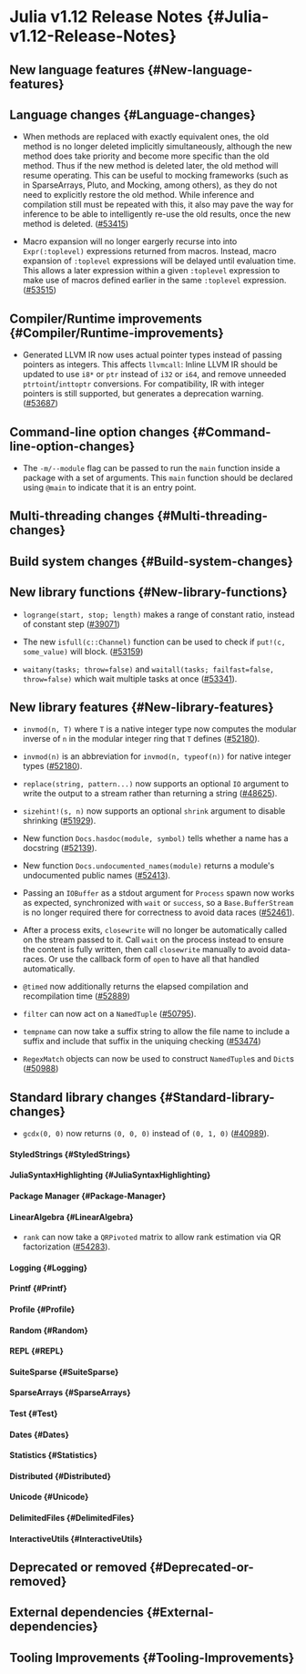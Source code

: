 


# Julia v1.12 Release Notes {#Julia-v1.12-Release-Notes}

## New language features {#New-language-features}

## Language changes {#Language-changes}
- When methods are replaced with exactly equivalent ones, the old method is no longer deleted implicitly simultaneously, although the new method does take priority and become more specific than the old method. Thus if the new method is deleted later, the old method will resume operating. This can be useful to mocking frameworks (such as in SparseArrays, Pluto, and Mocking, among others), as they do not need to explicitly restore the old method. While inference and compilation still must be repeated with this, it also may pave the way for inference to be able to intelligently re-use the old results, once the new method is deleted. ([#53415](https://github.com/JuliaLang/julia/issues/53415))
  
- Macro expansion will no longer eargerly recurse into into `Expr(:toplevel)` expressions returned from macros. Instead, macro expansion of `:toplevel` expressions will be delayed until evaluation time. This allows a later expression within a given `:toplevel` expression to make use of macros defined earlier in the same `:toplevel` expression. ([#53515](https://github.com/JuliaLang/julia/issues/53515))
  

## Compiler/Runtime improvements {#Compiler/Runtime-improvements}
- Generated LLVM IR now uses actual pointer types instead of passing pointers as integers. This affects `llvmcall`: Inline LLVM IR should be updated to use `i8*` or `ptr` instead of `i32` or `i64`, and remove unneeded `ptrtoint`/`inttoptr` conversions. For compatibility, IR with integer pointers is still supported, but generates a deprecation warning. ([#53687](https://github.com/JuliaLang/julia/issues/53687))
  

## Command-line option changes {#Command-line-option-changes}
- The `-m/--module` flag can be passed to run the `main` function inside a package with a set of arguments. This `main` function should be declared using `@main` to indicate that it is an entry point.
  

## Multi-threading changes {#Multi-threading-changes}

## Build system changes {#Build-system-changes}

## New library functions {#New-library-functions}
- `logrange(start, stop; length)` makes a range of constant ratio, instead of constant step ([#39071](https://github.com/JuliaLang/julia/issues/39071))
  
- The new `isfull(c::Channel)` function can be used to check if `put!(c, some_value)` will block. ([#53159](https://github.com/JuliaLang/julia/issues/53159))
  
- `waitany(tasks; throw=false)` and `waitall(tasks; failfast=false, throw=false)` which wait multiple tasks at once ([#53341](https://github.com/JuliaLang/julia/issues/53341)).
  

## New library features {#New-library-features}
- `invmod(n, T)` where `T` is a native integer type now computes the modular inverse of `n` in the modular integer ring that `T` defines ([#52180](https://github.com/JuliaLang/julia/issues/52180)).
  
- `invmod(n)` is an abbreviation for `invmod(n, typeof(n))` for native integer types ([#52180](https://github.com/JuliaLang/julia/issues/52180)).
  
- `replace(string, pattern...)` now supports an optional `IO` argument to write the output to a stream rather than returning a string ([#48625](https://github.com/JuliaLang/julia/issues/48625)).
  
- `sizehint!(s, n)` now supports an optional `shrink` argument to disable shrinking ([#51929](https://github.com/JuliaLang/julia/issues/51929)).
  
- New function `Docs.hasdoc(module, symbol)` tells whether a name has a docstring ([#52139](https://github.com/JuliaLang/julia/issues/52139)).
  
- New function `Docs.undocumented_names(module)` returns a module&#39;s undocumented public names ([#52413](https://github.com/JuliaLang/julia/issues/52413)).
  
- Passing an `IOBuffer` as a stdout argument for `Process` spawn now works as expected, synchronized with `wait` or `success`, so a `Base.BufferStream` is no longer required there for correctness to avoid data races ([#52461](https://github.com/JuliaLang/julia/issues/52461)).
  
- After a process exits, `closewrite` will no longer be automatically called on the stream passed to it. Call `wait` on the process instead to ensure the content is fully written, then call `closewrite` manually to avoid data-races. Or use the callback form of `open` to have all that handled automatically.
  
- `@timed` now additionally returns the elapsed compilation and recompilation time ([#52889](https://github.com/JuliaLang/julia/issues/52889))
  
- `filter` can now act on a `NamedTuple` ([#50795](https://github.com/JuliaLang/julia/issues/50795)).
  
- `tempname` can now take a suffix string to allow the file name to include a suffix and include that suffix in the uniquing checking ([#53474](https://github.com/JuliaLang/julia/issues/53474))
  
- `RegexMatch` objects can now be used to construct `NamedTuple`s and `Dict`s ([#50988](https://github.com/JuliaLang/julia/issues/50988))
  

## Standard library changes {#Standard-library-changes}
- `gcdx(0, 0)` now returns `(0, 0, 0)` instead of `(0, 1, 0)` ([#40989](https://github.com/JuliaLang/julia/issues/40989)).
  

#### StyledStrings {#StyledStrings}

#### JuliaSyntaxHighlighting {#JuliaSyntaxHighlighting}

#### Package Manager {#Package-Manager}

#### LinearAlgebra {#LinearAlgebra}
- `rank` can now take a `QRPivoted` matrix to allow rank estimation via QR factorization ([#54283](https://github.com/JuliaLang/julia/issues/54283)).
  

#### Logging {#Logging}

#### Printf {#Printf}

#### Profile {#Profile}

#### Random {#Random}

#### REPL {#REPL}

#### SuiteSparse {#SuiteSparse}

#### SparseArrays {#SparseArrays}

#### Test {#Test}

#### Dates {#Dates}

#### Statistics {#Statistics}

#### Distributed {#Distributed}

#### Unicode {#Unicode}

#### DelimitedFiles {#DelimitedFiles}

#### InteractiveUtils {#InteractiveUtils}

## Deprecated or removed {#Deprecated-or-removed}

## External dependencies {#External-dependencies}

## Tooling Improvements {#Tooling-Improvements}
